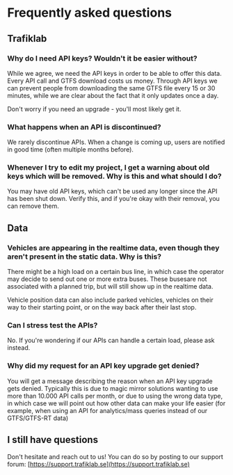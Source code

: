 # Frequently asked questions

## Trafiklab

### Why do I need API keys? Wouldn't it be easier without?

While we agree, we need the API keys in order to be able to offer this data. Every API call and GTFS download costs us
money. Through API keys we can prevent people from downloading the same GTFS file every 15 or 30 minutes, while we are
clear about the fact that it only updates once a day.

Don't worry if you need an upgrade - you'll most likely get it.

### What happens when an API is discontinued?

We rarely discontinue APIs. When a change is coming up, users are notified in good time \(often multiple months
before\).

### Whenever I try to edit my project, I get a warning about old keys which will be removed. Why is this and what should I do?

You may have old API keys, which can't be used any longer since the API has been shut down. Verify this, and if you're
okay with their removal, you can remove them.

## Data

### Vehicles are appearing in the realtime data, even though they aren't present in the static data. Why is this?

There might be a high load on a certain bus line, in which case the operator may decide to send out one or more extra
buses. These busesare not associated with a planned trip, but will still show up in the realtime data.

Vehicle position data can also include parked vehicles, vehicles on their way to their starting point, or on the way
back after their last stop.

### Can I stress test the APIs?

No. If you're wondering if our APIs can handle a certain load, please ask instead.

### Why did my request for an API key upgrade get denied?

You will get a message describing the reason when an API key upgrade gets denied. Typically this is due to magic mirror
solutions wanting to use more than 10.000 API calls per month, or due to using the wrong data type, in which case we
will point out how other data can make your life easier \(for example, when using an API for analytics/mass queries
instead of our GTFS/GTFS-RT data\)

## I still have questions

Don't hesitate and reach out to us! You can do so by posting to our support
forum: [https://support.trafiklab.se](https://support.trafiklab.se)








